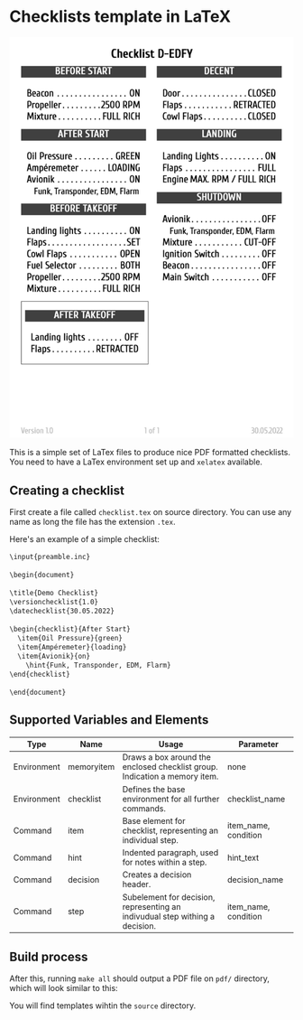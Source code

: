 # Checklists template in LaTeX

![Example Checklist](example_checklist.png)

This is a simple set of LaTex files to produce nice PDF formatted checklists.
You need to have a LaTex environment set up and `xelatex` available.

## Creating a checklist

First create a file called `checklist.tex` on source directory. You can use any name as long the
file has the extension `.tex`.

Here's an example of a simple checklist:

```Tex
\input{preamble.inc}

\begin{document}

\title{Demo Checklist}
\versionchecklist{1.0}
\datechecklist{30.05.2022}

\begin{checklist}{After Start}
  \item{Oil Pressure}{green}
  \item{Ampéremeter}{loading}
  \item{Avionik}{on}
    \hint{Funk, Transponder, EDM, Flarm}
\end{checklist}

\end{document}
```

## Supported Variables and Elements
| Type        | Name       | Usage                                                                        | Parameter            |
|-------------|------------|------------------------------------------------------------------------------|----------------------|
| Environment | memoryitem | Draws a box around the enclosed checklist group. Indication a memory item.   | none                 |
| Environment | checklist  | Defines the base environment for all further commands.                       | checklist_name       |
| Command     | item       | Base element for checklist, representing an individual step.                 | item_name, condition |
| Command     | hint       | Indented paragraph, used for notes within a step.                            | hint_text            |
| Command     | decision   | Creates a decision header.                                                   | decision_name        |
| Command     | step       | Subelement for decision, representing an indivudual step withing a decision. | item_name, condition |


## Build process
After this, running `make all` should output a PDF file on `pdf/` directory, which
will look similar to this:

You will find templates wihtin the `source` directory.